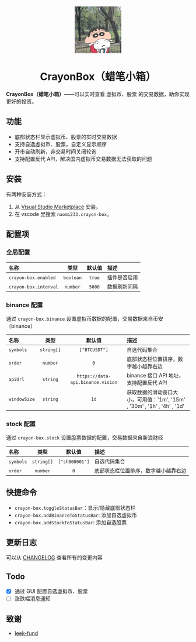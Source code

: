 <div align="center">

![logo](./images/logo.png)

<h1><b>CrayonBox（蜡笔小箱）</b></h1>

</div>

**CrayonBox（蜡笔小箱）**——可以实时查看 虚拟币、股票 的交易数据，助你实现更好的投资。

## 功能

- 底部状态栏显示虚拟币、股票的实时交易数据
- 支持自选虚拟币、股票，自定义显示顺序
- 开市自动刷新，非交易时间关闭轮询
- 支持配置反代 API，解决国内虚拟币交易数据无法获取的问题

## 安装

有两种安装方式：

1. 从 [Visual Studio Marketplace](https://marketplace.visualstudio.com/items?itemName=naomi233.crayon-box) 安装。
2. 在 vscode 里搜索 `naomi233.crayon-box`。

## 配置项

### 全局配置

| 名称                  |   类型    | 默认值 | 描述         |
| :-------------------- | :-------: | :----: | :----------- |
| `crayon-box.enabled`  | `boolean` | `true` | 插件是否启用 |
| `crayon-box.interval` | `number`  | `5000` | 数据刷新间隔 |

### binance 配置

通过 `crayon-box.binance` 设置虚拟币数据的配置，交易数据来自币安（binance）

| 名称         |    类型    |              默认值               | 描述                                                                     |
| :----------- | :--------: | :-------------------------------: | :----------------------------------------------------------------------- |
| `symbols`    | `string[]` |           `["BTCUSDT"]`           | 自选代码集合                                                             |
| `order`      |  `number`  |                `0`                | 底部状态栏位置排序，数字越小越靠右边                                     |
| `apiUrl`     |  `string`  | `https://data-api.binance.vision` | binance 接口 API 地址，支持配置反代 API                                  |
| `windowSize` |  `string`  |               `1d`                | 获取数据的滑动窗口大小，可用值：'1m', '15m' , '30m' , '1h' , '4h' , '1d' |

### stock 配置

通过 `crayon-box.stock` 设置股票数据的配置，交易数据来自新浪财经

| 名称      |    类型    |     默认值     | 描述                                 |
| :-------- | :--------: | :------------: | :----------------------------------- |
| `symbols` | `string[]` | `["sh000001"]` | 自选代码集合                         |
| `order`   |  `number`  |      `0`       | 底部状态栏位置排序，数字越小越靠右边 |

## 快捷命令

- `crayon-box.toggleStatusBar`：显示/隐藏底部状态栏
- `crayon-box.addBinanceToStatusBar`: 添加自选虚拟币
- `crayon-box.addStockToStatusBar`: 添加自选股票

## 更新日志

可以从 [CHANGELOG](./CHANGELOG.md) 查看所有的变更内容

## Todo

- [x] 通过 GUI 配置自选虚拟币、股票
- [ ] 涨跌幅消息通知

## 致谢

- [leek-fund](https://github.com/LeekHub/leek-fund)
